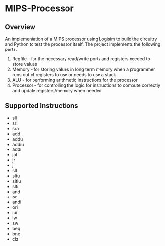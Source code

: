 # MIPS-Processor
## Overview
An implementation of a MIPS processor using [Logisim](http://www.cburch.com/logisim/) to build the circuitry and Python to test the processor itself.
The project implements the following parts:
1. Regfile - for the necessary read/write ports and registers needed to store values
2. Memory - for storing values in long term memory when a programmer runs out of registers to use or needs to use a stack
2. ALU - for performing arithmetic instructions for the processor
3. Processor - for controlling the logic for instructions to compute correctly and update registers/memory when needed

## Supported Instructions
- sll
- srl
- sra
- add
- addu
- addiu
- addi
- jal
- jr
- j
- slt
- sltu
- sltiu
- slti
- and
- or
- andi
- ori
- lui
- lw
- sw
- beq
- bne
- clz